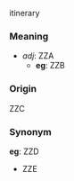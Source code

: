 itinerary
### Meaning
+ _adj_: ZZA
    + __eg__: ZZB

### Origin

ZZC

### Synonym

__eg__: ZZD

+ ZZE



